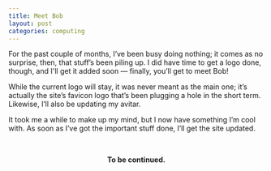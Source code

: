 ```yaml
---
title: Meet Bob
layout: post
categories: computing
---
```


For the past couple of months, I’ve been busy doing nothing; it comes as no surprise, then, that stuff’s been piling up. I did have time to get a logo done, though, and I'll get it added soon — finally, you’ll get to meet Bob!

<!-- <div>
  <center>
     <img style="padding-top: 7px; padding-bottom: 25px;" width="400px"  height="400px" src="" alt="Bob">
  </center>
</div> -->

While the current logo will stay, it was never meant as the main one; it’s actually the site’s favicon logo that’s been plugging a hole in the short term. Likewise, I’ll also be updating my avitar.

It took me a while to make up my mind, but I now have something I’m cool with. As soon as I’ve got the important stuff done, I’ll get the site updated.

<br><center><b>To be continued.</b></center><br>



